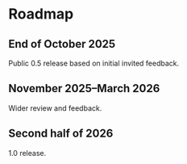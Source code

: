 # Roadmap

## End of October 2025

Public 0.5 release based on initial invited feedback.

## November 2025–March 2026

Wider review and feedback.

## Second half of 2026

1.0 release.